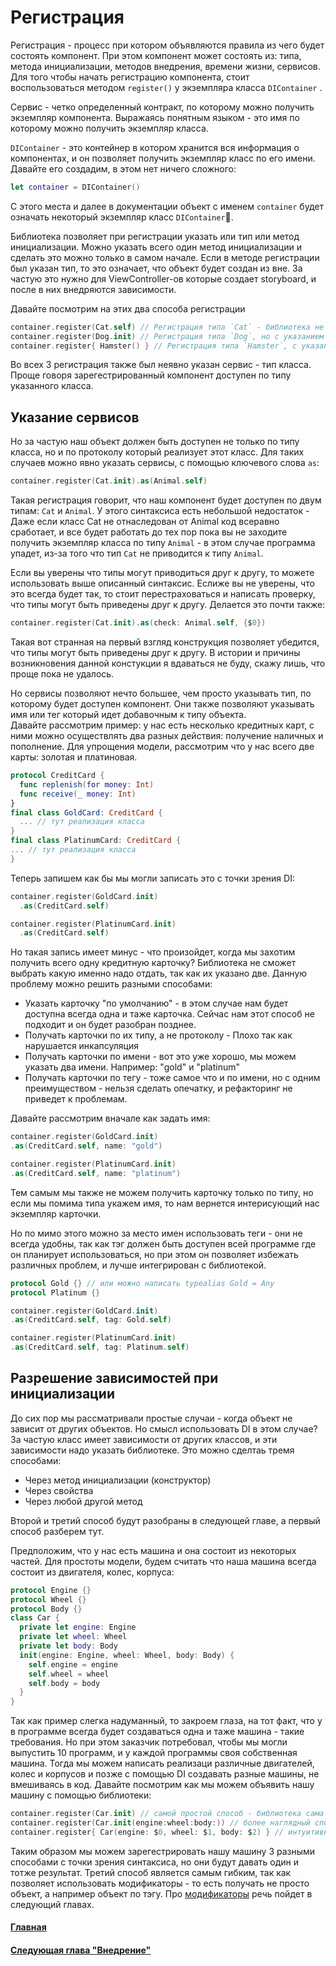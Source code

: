 # Регистрация
Регистрация - процесс при котором объявляются правила из чего будет состоять компонент. При этом компонент может состоять из: типа, метода инициализации, методов внедрения, времени жизни, сервисов.
Для того чтобы начать регистрацию компонента, стоит воспользоваться методом `register()` у экземпляра класса `DIContainer` .

Сервис - четко определенный контракт, по которому можно получить экземпляр компонента. Выражаясь понятным языком - это имя по которому можно получить экземпляр класса.
  
`DIContainer` - это контейнер в котором хранится вся информация о компонентах, и он позволяет получить экземпляр класс по его имени. Давайте его создадим, в этом нет ничего сложного:
```Swift
let container = DIContainer()
```
С этого места и далее в документации объект с именем `container` будет означать некоторый экземпляр класс `DIContainer`.
  
Библиотека позволяет при регистрации указать или тип или метод инициализации. Можно указать всего один метод инициализации и сделать это можно только в самом начале. Если в методе регистрации был указан тип, то это означает, что объект будет создан из вне. За частую это нужно для ViewController-ов которые создает storyboard, и после в них внедряются зависимости.
  

Давайте посмотрим на этих два способа регистрации
```Swift
container.register(Cat.self) // Регистрация типа `Cat` - библиотека не сможет его создать сама
container.register(Dog.init) // Регистрация типа `Dog`, но с указанием метода инициализации - библиотека сможет создать экземпляр класса
container.register{ Hamster() } // Регистрация типа `Hamster`, с указанием метода инициализации, но в другом стиле
```
Во всех 3 регистрация также был неявно указан сервис - тип класса. Проще говоря зарегестрированный компонент доступен по типу указанного класса.

## Указание сервисов
Но за частую наш объект должен быть доступен не только по типу класса, но и по протоколу который реализует этот класс. Для таких случаев можно явно указать сервисы, с помощью ключевого слова `as`:

```Swift
container.register(Cat.init).as(Animal.self)
```
Такая регистрация говорит, что наш компонент будет доступен по двум типам: `Cat` и `Animal`.
У этого синтаксиса есть небольшой недостаток - Даже если класс Cat не отнаследован от Animal код всеравно сработает, и все будет работать до тех пор пока вы не заходите получить экземпляр класса по типу `Animal` - в этом случае программа упадет, из-за того что тип `Cat` не приводится к типу `Animal`.
  
Если вы уверены что типы могут приводиться друг к другу, то можете использовать выше описанный синтаксис. Еслиже вы не уверены, что это всегда будет так, то стоит перестраховаться и написать проверку, что типы могут быть приведены друг к другу. Делается это почти также:
```Swift
container.register(Cat.init).as(check: Animal.self, {$0})
```
Такая вот странная на первый взгляд конструкция позволяет убедится, что типы могут быть приведены друг к другу. В истории и причины возникновения данной констукции я вдаваться не буду, скажу лишь, что проще пока не удалось.

Но сервисы позволяют нечто большее, чем просто указывать тип, по которому будет доступен компонент. Они также позволяют указывать имя или тег который идет добавочным к типу объекта.  
Давайте рассмотрим пример: у нас есть несколько кредитных карт, с ними можно осуществлять два разных действия: получение наличных и пополнение. Для упрощения модели, рассмотрим что у нас всего две карты: золотая и платиновая.
```Swift
protocol CreditCard {
  func replenish(for money: Int)
  func receive(_ money: Int)
}
final class GoldCard: CreditCard {
  ... // тут реализация класса
}
final class PlatinumCard: CreditCard {
... // тут реализация класса
}
```
Теперь запишем как бы мы могли записать это с точки зрения DI:
```Swift
container.register(GoldCard.init)
  .as(CreditCard.self)

container.register(PlatinumCard.init)
  .as(CreditCard.self)
```
Но такая запись имеет минус - что произойдет, когда мы захотим получить всего одну кредитную карточку? Библиотека не сможет выбрать какую именно надо отдать, так как их указано две. Данную проблему можно решить разными способами: 
* Указать карточку "по умолчанию" - в этом случае нам будет доступна всегда одна и таже карточка. Сейчас нам этот способ не подходит и он будет разобран позднее.
* Получать карточки по их типу, а не протоколу - Плохо так как нарушается инкапсуляция
* Получать карточки по имени - вот это уже хорошо, мы можем указать два имени. Например: "gold" и "platinum"
* Получать карточки по тегу - тоже самое что и по имени, но с одним преимуществом - нельзя сделать опечатку, и рефакторинг не приведет к проблемам.

Давайте рассмотрим вначале как задать имя:
```Swift
container.register(GoldCard.init)
.as(CreditCard.self, name: "gold")

container.register(PlatinumCard.init)
.as(CreditCard.self, name: "platinum")
```
Тем самым мы также не можем получить карточку только по типу, но если мы помима типа укажем имя, то нам вернется интерисующий нас экземпляр карточки.
  
Но по мимо этого можно за место имен использовать теги - они не всегда удобны, так как тэг должен быть доступен всей программе где он планирует использоваться, но при этом он позволяет избежать различных проблем, и лучше интегрирован с библиотекой.
```Swift
protocol Gold {} // или можно написать typealias Gold = Any
protocol Platinum {}

container.register(GoldCard.init)
.as(CreditCard.self, tag: Gold.self)

container.register(PlatinumCard.init)
.as(CreditCard.self, tag: Platinum.self)
```


## Разрешение зависимостей при инициализации
До сих пор мы рассматривали простые случаи - когда объект не зависит от других объектов. Но смысл использовать DI в этом случае? За частую класс имеет зависимости от других классов, и эти зависимости надо указать библиотеке. Это можно сделтаь тремя способами:
* Через метод инициализации (конструктор)
* Через свойства
* Через любой другой метод

Второй и третий способ будут разобраны в следующей главе, а первый способ разберем тут.

Предположим, что у нас есть машина и она состоит из некоторых частей. Для простоты модели, будем считать что наша машина всегда состоит из двигателя, колес, корпуса:
```Swift
protocol Engine {}
protocol Wheel {}
protocol Body {}
class Car {
  private let engine: Engine
  private let wheel: Wheel
  private let body: Body
  init(engine: Engine, wheel: Wheel, body: Body) {
    self.engine = engine
    self.wheel = wheel
    self.body = body
  }
}
```
Так как пример слегка надуманный, то закроем глаза, на тот факт, что у в программе всегда будет создаваться одна и таже машина - такие требования. Но при этом заказчик потребовал, чтобы мы могли выпустить 10 программ, и у каждой программы своя собственная машина. Тогда мы можем написать реализаци различные двигателей, колес и корпусов и позже с помощью DI создавать разные машины, не вмешиваясь в код. Давайте посмотрим как мы можем объявить нашу машину с помощью библиотеки:
```Swift
container.register(Car.init) // самой простой способ - библиотека сама поймет, что надо встроить 3 зависимости
container.register(Car.init(engine:wheel:body:)) // более наглядный способ, но не удобен при написании - интелисенс не работает
container.register{ Car(engine: $0, wheel: $1, body: $2) } // интуитивный способ, более того он позволяет нечто большее.
```
Таким образом мы можем зарегестрировать нашу машину 3 разными способами с точки зрения синтаксиса, но они будут давать один и тотже результат. Третий способ является самым гибким, так как позволяет использовать модификаторы - то есть получать не просто объект, а например объект по тэгу. Про [модификаторы](injection.md#Модификаторы) речь пойдет в следующий главах.

#### [Главная](main.md)
#### [Следующая глава "Внедрение"](injection.md#Внедрение)

